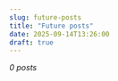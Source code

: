 ```yaml
---
slug: future-posts
title: "Future posts"
date: 2025-09-14T13:26:00
draft: true
---
```


*0 posts*


